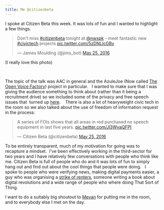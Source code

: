 ```yaml
---
title: Me @citizenbeta
---
```

I spoke at Citizen Beta this week. It was lots of fun and I wanted to highlight a few things.

<blockquote class="twitter-tweet" data-width="550" data-dnt="true">
  <p lang="en" dir="ltr">
    Don't miss <a href="https://twitter.com/hashtag/citizenbeta?src=hash&ref_src=twsrc%5Etfw">#citizenbeta</a> tonight at <a href="https://twitter.com/nwspk?ref_src=twsrc%5Etfw">@nwspk</a> - meet fantastic new <a href="https://twitter.com/hashtag/civictech?src=hash&ref_src=twsrc%5Etfw">#civictech</a> projects <a href="https://t.co/5zDNLIcGBy">pic.twitter.com/5zDNLIcGBy</a>
  </p>
  
  <p>
    &mdash; James Moulding (@jims_bot) <a href="https://twitter.com/jims_bot/status/735546087038197760?ref_src=twsrc%5Etfw">May 25, 2016</a>
  </p>
</blockquote>



(I really love this photo)

&nbsp;

The topic of the talk was AAC in general and the AzuleJoe (Now called [The Open Voice Factory](https://equalitytime.github.io/TheOpenVoiceFactory-site/)) project in particular.   I wanted to make sure that I was giving the audience something to think about (rather than it being a recruitment drive) so we included some of the privacy and free speech issues that  turned up [here](http://joereddington.com/2510/2014/02/28/leading-not-following-disablity-as-a-vanguard./).    There is also a lot of heavyweight civic tech in the room so we also talked about the use of freedom of information request in the process:

<blockquote class="twitter-tweet" data-width="550" data-dnt="true">
  <p lang="en" dir="ltr">
    A series of FOIs shows that all areas in red purchased no speech equipment in last five years. <a href="https://t.co/Jl3WvaQFPI">pic.twitter.com/Jl3WvaQFPI</a>
  </p>
  
  <p>
    &mdash; Citizen Beta (@citizenbeta) <a href="https://twitter.com/citizenbeta/status/735541910073450496?ref_src=twsrc%5Etfw">May 25, 2016</a>
  </p>
</blockquote>

To be entirely transparent, much of my motivation for going was to recapture a mindset.  I've been effectively working in the third-sector for two years and I have relatively few conversations with people who think like me. Citizen Beta is full of people who do and it was lots of fun to simply hang out and find out about the cool things that people were doing.   I spoke to people who were verifying news, making digital payments easier, a guy who was organising a [strike of renters](http://uclu.org/policy/up1416/ucl-cut-down-rent), someone writing a book about digital revolutions and a wide range of people who where doing That Sort of Thing.

I want to do a suitably big shoutout to [Mevan](https://twitter.com/MeAndVan) for putting me in the room, and to everybody else I met on the day.

